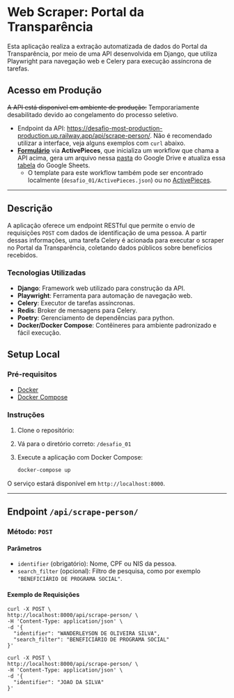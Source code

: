 # Web Scraper: Portal da Transparência

Esta aplicação realiza a extração automatizada de dados do Portal da Transparência, por meio de uma API desenvolvida em Django, que utiliza Playwright para navegação web e Celery para execução assíncrona de tarefas.

## Acesso em Produção

~~A API está disponível em ambiente de produção:~~ Temporariamente desabilitado devido ao congelamento do processo seletivo.

- Endpoint da API: https://desafio-most-production-production.up.railway.app/api/scrape-person/. Não é recomendado utilizar a interface, veja alguns exemplos com `curl` abaixo.
- [**Formulário**](https://cloud.activepieces.com/forms/wpP5G4LYeKKTxOgd900m5) via **ActivePieces**, que inicializa um workflow que chama a API acima, gera um arquivo nessa [pasta](https://drive.google.com/drive/folders/1WiVVUHYE3gwL6Edw502S2g2UJ4GPhTIV?usp=sharing) do Google Drive e atualiza essa [tabela](https://docs.google.com/spreadsheets/d/1DFn6mmRSj1dLlwgaJ5swvZlkvH5_imMZOm5d14WsJbg/edit?usp=sharing) do Google Sheets.
    - O template para este workflow também pode ser encontrado localmente (`desafio_01/ActivePieces.json`) ou no [ActivePieces](https://cloud.activepieces.com/templates/9MoIWskAIlpbPBqVMWWEt).

---

## Descrição

A aplicação oferece um endpoint RESTful que permite o envio de requisições `POST` com dados de identificação de uma pessoa. A partir dessas informações, uma tarefa Celery é acionada para executar o scraper no Portal da Transparência, coletando dados públicos sobre benefícios recebidos.

### Tecnologias Utilizadas

- **Django**: Framework web utilizado para construção da API.
- **Playwright**: Ferramenta para automação de navegação web.
- **Celery**: Executor de tarefas assíncronas.
- **Redis**: Broker de mensagens para Celery.
- **Poetry**: Gerenciamento de dependências para python.
- **Docker/Docker Compose**: Contêineres para ambiente padronizado e fácil execução.

## Setup Local

### Pré-requisitos

- [Docker](https://www.docker.com/)
- [Docker Compose](https://docs.docker.com/compose/)

### Instruções

1. Clone o repositório:

2. Vá para o diretório correto: `/desafio_01`

3. Execute a aplicação com Docker Compose:
   ```bash
   docker-compose up
   ```

O serviço estará disponível em `http://localhost:8000`.

---

## Endpoint `/api/scrape-person/`

### Método: `POST`

#### Parâmetros

- `identifier` (obrigatório): Nome, CPF ou NIS da pessoa.
- `search_filter` (opcional): Filtro de pesquisa, como por exemplo `"BENEFICIÁRIO DE PROGRAMA SOCIAL"`.

#### Exemplo de Requisições

```
curl -X POST \
http://localhost:8000/api/scrape-person/ \
-H 'Content-Type: application/json' \
-d '{
  "identifier": "WANDERLEYSON DE OLIVEIRA SILVA",
  "search_filter": "BENEFICIÁRIO DE PROGRAMA SOCIAL"
}'
```

```
curl -X POST \
http://localhost:8000/api/scrape-person/ \
-H 'Content-Type: application/json' \
-d '{
  "identifier": "JOAO DA SILVA"
}'
```
